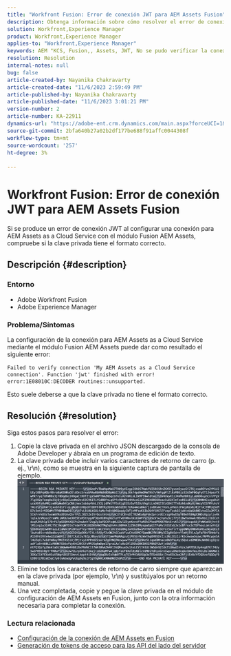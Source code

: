 ```yaml
---
title: "Workfront Fusion: Error de conexión JWT para AEM Assets Fusion"
description: Obtenga información sobre cómo resolver el error de conexión JWT al configurar una conexión con AEM Assets Fusion. Formatee correctamente la clave privada.
solution: Workfront,Experience Manager
product: Workfront,Experience Manager
applies-to: "Workfront,Experience Manager"
keywords: AEM "KCS, Fusion,, Assets, JWT, No se pudo verificar la conexión"
resolution: Resolution
internal-notes: null
bug: false
article-created-by: Nayanika Chakravarty
article-created-date: "11/6/2023 2:59:49 PM"
article-published-by: Nayanika Chakravarty
article-published-date: "11/6/2023 3:01:21 PM"
version-number: 2
article-number: KA-22911
dynamics-url: "https://adobe-ent.crm.dynamics.com/main.aspx?forceUCI=1&pagetype=entityrecord&etn=knowledgearticle&id=b9511e1f-b57c-ee11-8179-6045bd006295"
source-git-commit: 2bfa640b27a02b2df177be688f91affc0044308f
workflow-type: tm+mt
source-wordcount: '257'
ht-degree: 3%

---
```


# Workfront Fusion: Error de conexión JWT para AEM Assets Fusion


Si se produce un error de conexión JWT al configurar una conexión para AEM Assets as a Cloud Service con el módulo Fusion AEM Assets, compruebe si la clave privada tiene el formato correcto.

## Descripción {#description}


### Entorno

- Adobe Workfront Fusion
- Adobe Experience Manager


### Problema/Síntomas

La configuración de la conexión para AEM Assets as a Cloud Service mediante el módulo Fusion AEM Assets puede dar como resultado el siguiente error:


```
Failed to verify connection 'My AEM Assets as a Cloud Service connection'. Function 'jwt' finished with error! error:1E08010C:DECODER routines::unsupported.
```


Esto suele deberse a que la clave privada no tiene el formato correcto.


## Resolución {#resolution}


Siga estos pasos para resolver el error:

1. Copie la clave privada en el archivo JSON descargado de la consola de Adobe Developer y ábrala en un programa de edición de texto.
2. La clave privada debe incluir varios caracteres de retorno de carro (p. ej., \r\n), como se muestra en la siguiente captura de pantalla de ejemplo.     ![](assets/3dbe4410-3d5e-ee11-be6f-6045bd006d92.png)
3. Elimine todos los caracteres de retorno de carro siempre que aparezcan en la clave privada (por ejemplo, \r\n) y sustitúyalos por un retorno manual.
4. Una vez completada, copie y pegue la clave privada en el módulo de configuración de AEM Assets en Fusion, junto con la otra información necesaria para completar la conexión.


### Lectura relacionada

- [Configuración de la conexión de AEM Assets en Fusion](https://experienceleague.adobe.com/docs/workfront/using/adobe-workfront-fusion/fusion-apps-and-modules/aem-assets-modules.html?lang=en)
- [Generación de tokens de acceso para las API del lado del servidor](https://experienceleague.adobe.com/docs/experience-manager-cloud-service/content/implementing/developing/generating-access-tokens-for-server-side-apis.html?lang=en#the-server-to-server-flow)

